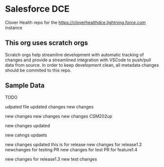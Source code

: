 # Salesforce DCE
Clover Health repo for the https://cloverhealthdce.lightning.force.com instance

## This org uses scratch orgs
Scratch orgs help streamline development with automatic tracking of changes and provide a streamlined integration with VSCode to push/pull data from source.
In order to keep development clean, all metadata changes should be commited to this repo.

## Sample Data
TODO

udpated file
updated changes
new changes

new changes
new changes
new changes CSM202up

new changes updated 

new cahngs updaets

new changes updated 
this is for release
new changes for release1.2
newchanges for testing PR
new changes for test PR for feature1.4

new changes for release1.3
new test changes
